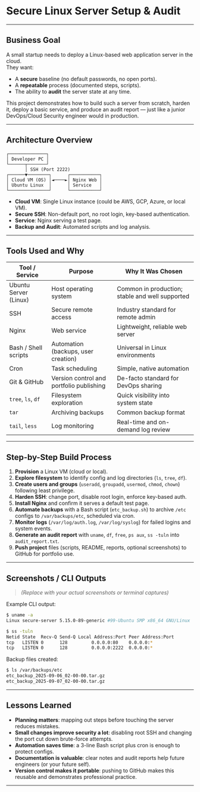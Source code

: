 
#  Secure Linux Server Setup & Audit

---

## Business Goal

A small startup needs to deploy a Linux-based web application server in the cloud.  
They want:

- A **secure** baseline (no default passwords, no open ports).
- A **repeatable** process (documented steps, scripts).
- The ability to **audit** the server state at any time.

This project demonstrates how to build such a server from scratch, harden it, deploy a basic service, and produce an audit report — just like a junior DevOps/Cloud Security engineer would in production.

---

##  Architecture Overview

```text
┌──────────────┐
│ Developer PC │
└──────┬───────┘
       │ SSH (Port 2222)
┌──────▼────────┐      ┌───────────┐
│ Cloud VM (OS) │◄────►│ Nginx Web │
│ Ubuntu Linux  │      │ Service   │
└───────────────┘      └───────────┘
````

* **Cloud VM**: Single Linux instance (could be AWS, GCP, Azure, or local VM).
* **Secure SSH**: Non-default port, no root login, key-based authentication.
* **Service**: Nginx serving a test page.
* **Backup and Audit**: Automated scripts and log analysis.

---

##  Tools Used and Why

| Tool / Service        | Purpose                                  | Why It Was Chosen                               |
| --------------------- | ---------------------------------------- | ----------------------------------------------- |
| Ubuntu Server (Linux) | Host operating system                    | Common in production; stable and well supported |
| SSH                   | Secure remote access                     | Industry standard for remote admin              |
| Nginx                 | Web service                              | Lightweight, reliable web server                |
| Bash / Shell scripts  | Automation (backups, user creation)      | Universal in Linux environments                 |
| Cron                  | Task scheduling                          | Simple, native automation                       |
| Git & GitHub          | Version control and portfolio publishing | De-facto standard for DevOps sharing            |
| `tree`, `ls`, `df`    | Filesystem exploration                   | Quick visibility into system state              |
| `tar`                 | Archiving backups                        | Common backup format                            |
| `tail`, `less`        | Log monitoring                           | Real-time and on-demand log review              |

---

##  Step-by-Step Build Process

1. **Provision** a Linux VM (cloud or local).
2. **Explore filesystem** to identify config and log directories (`ls`, `tree`, `df`).
3. **Create users and groups** (`useradd`, `groupadd`, `usermod`, `chmod`, `chown`) following least privilege.
4. **Harden SSH**: change port, disable root login, enforce key-based auth.
5. **Install Nginx** and confirm it serves a default test page.
6. **Automate backups** with a Bash script (`etc_backup.sh`) to archive `/etc` configs to `/var/backups/etc`, scheduled via cron.
7. **Monitor logs** (`/var/log/auth.log`, `/var/log/syslog`) for failed logins and system events.
8. **Generate an audit report** with `uname`, `df`, `free`, `ps aux`, `ss -tuln` into `audit_report.txt`.
9. **Push project** files (scripts, README, reports, optional screenshots) to GitHub for portfolio use.

---

##  Screenshots / CLI Outputs

> *(Replace with your actual screenshots or terminal captures)*

Example CLI output:

```bash
$ uname -a
Linux secure-server 5.15.0-89-generic #99-Ubuntu SMP x86_64 GNU/Linux

$ ss -tuln
Netid State  Recv-Q Send-Q Local Address:Port Peer Address:Port
tcp   LISTEN 0      128         0.0.0.0:80    0.0.0.0:*
tcp   LISTEN 0      128         0.0.0.0:2222  0.0.0.0:*
```

Backup files created:

```bash
$ ls /var/backups/etc
etc_backup_2025-09-06_02-00-00.tar.gz
etc_backup_2025-09-07_02-00-00.tar.gz
```

---

##  Lessons Learned

* **Planning matters**: mapping out steps before touching the server reduces mistakes.
* **Small changes improve security a lot**: disabling root SSH and changing the port cut down brute-force attempts.
* **Automation saves time**: a 3-line Bash script plus cron is enough to protect configs.
* **Documentation is valuable**: clear notes and audit reports help future engineers (or your future self).
* **Version control makes it portable**: pushing to GitHub makes this reusable and demonstrates professional practice.

---

